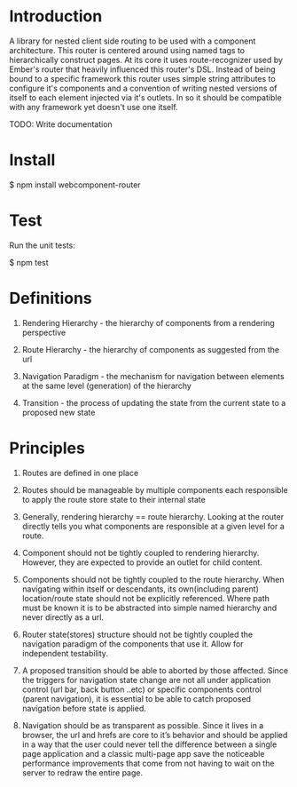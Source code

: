 Introduction
============

A library for nested client side routing to be used with a component architecture. This router is centered around using named tags to hierarchically construct pages. 
At its core it uses route-recognizer used by Ember's router that heavily influenced this router's DSL. Instead of being bound to a specific framework this router uses 
simple string attributes to configure it's components and a convention of writing nested versions of itself to each element injected via it's outlets. In so it should 
be compatible with any framework yet doesn't use one itself.

TODO: Write documentation

Install
=======

  $ npm install webcomponent-router

Test
====

Run the unit tests:

  $ npm test

Definitions
===========

  1. Rendering Hierarchy - the hierarchy of components from a rendering perspective

  2. Route Hierarchy - the hierarchy of components as suggested from the url

  3. Navigation Paradigm - the mechanism for navigation between elements at the same level (generation) of the hierarchy

  4. Transition - the process of updating the state from the current state to a proposed new state


Principles
==========

  1. Routes are defined in one place

  2. Routes should be manageable by multiple components each responsible to apply the route store state to their internal state

  3. Generally, rendering hierarchy == route hierarchy. Looking at the router directly tells you what components are responsible at a given level for a route.

  4. Component should not be tightly coupled to rendering hierarchy. However, they are expected to provide an outlet for child content.

  5. Components should not be tightly coupled to the route hierarchy. When navigating within itself or descendants, its own(including parent) location/route state should not be explicitly referenced. Where path must be known it is to be abstracted into simple named hierarchy and never directly as a url.

  6. Router state(stores) structure should not be tightly coupled the navigation paradigm of the components that use it. Allow for independent testability.

  7. A proposed transition should be able to aborted by those affected. Since the triggers for navigation state change are not all under application control (url bar, back button ..etc) or specific components control (parent navigation), it is essential to be able to catch proposed navigation before state is applied.

  8. Navigation should be as transparent as possible. Since it lives in a browser, the url and hrefs are core to it’s behavior and should be applied in a way that the user could never tell the difference between a single page application and a classic multi-page app save the noticeable performance improvements that come from not having to wait on the server to redraw the entire page.

